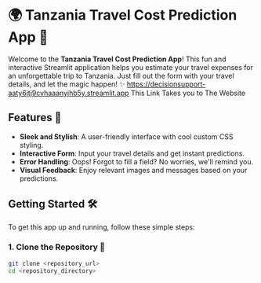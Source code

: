 # 🌍 Tanzania Travel Cost Prediction App 🚀

Welcome to the **Tanzania Travel Cost Prediction App**! This fun and interactive Streamlit application helps you estimate your travel expenses for an unforgettable trip to Tanzania. Just fill out the form with your travel details, and let the magic happen! ✨
https://decisionsupport-aaty6jtj9cvhaaanyjhb5y.streamlit.app  This Link Takes you to The Website
## Features 🌟

- **Sleek and Stylish**: A user-friendly interface with cool custom CSS styling.
- **Interactive Form**: Input your travel details and get instant predictions.
- **Error Handling**: Oops! Forgot to fill a field? No worries, we'll remind you.
- **Visual Feedback**: Enjoy relevant images and messages based on your predictions.

## Getting Started 🛠️

To get this app up and running, follow these simple steps:

### 1. Clone the Repository 📂
```bash
git clone <repository_url>
cd <repository_directory>
